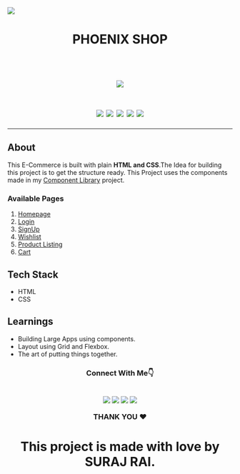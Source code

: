 
[![](https://img.shields.io/badge/PHOENIX-SHOP-%231DA1F2.svg?style=for-the-badge&logo=PHOENIX-SHOP&logoColor=white)](https://shop-phoenix.netlify.app)

<h1 align="center">PHOENIX SHOP</h1><br>



<h1 align="center" ><img src="https://user-images.githubusercontent.com/77954411/153797027-e21095a5-c6a5-41fd-908b-7002b8328759.gif"/></h1>


<h1 align="center"><img src="https://img.shields.io/github/followers/devsurajrai?style=socialhttps://img.shields.io/github/followers/devsurajrai?style=social"> <img src="https://img.shields.io/github/issues-pr/devsurajrai/phoenix_shop">
<img src="https://img.shields.io/github/issues-pr-closed-raw/devsurajrai/phoenix_shop">
<img src="https://img.shields.io/github/last-commit/devsurajrai/phoenix_shop">
<img src="https://img.shields.io/badge/Version-V.1.0-brightgreen">
  
</h1>

<hr>

## About

This E-Commerce is built with plain **HTML and CSS**.The Idea for building this project is to get the structure ready. This  Project uses the components made in my <a href="https://ui-phoenix.netlify.app">Component Library</a> project.

### Available Pages

1. [Homepage](https://shop-phoenix.netlify.app/)
3. [Login](https://shop-phoenix.netlify.app/pages/log-in/log-in.html)
4. [SignUp](https://shop-phoenix.netlify.app/pages/sign-up/sign-up.html)
5. [Wishlist](https://shop-phoenix.netlify.app/pages/wishlist/wishlist.html)
6. [Product Listing](https://shop-phoenix.netlify.app/pages/product-listing/product-listing.html)
7. [Cart](https://shop-phoenix.netlify.app/pages/cart/cart.html)

## Tech Stack
- HTML
- CSS

## Learnings
- Building Large Apps using components.
- Layout using Grid and Flexbox.
- The art of putting things together.

<h3 align="center">Connect With Me👇</h><br><br>

[![](https://img.shields.io/badge/Instagram-E4405F?style=for-the-badge&logo=instagram&logoColor=white)](https://www.instagram.com/_surajrai_z/)
[![](https://img.shields.io/badge/LinkedIn-0077B5?style=for-the-badge&logo=linkedin&logoColor=white)](https://www.linkedin.com/in/sr3688/)
[![](https://img.shields.io/badge/Twitter-%231DA1F2.svg?style=for-the-badge&logo=Twitter&logoColor=white)](https://twitter.com/surajrai_z)
<a href="mailto:devsurajrai@gmail.com"><img src="https://img.shields.io/badge/Gmail-D14836?style=for-the-badge&logo=gmail&logoColor=white"></img></a>

THANK YOU ❤️
<h1 align="center">This project is made with love by SURAJ RAI.<h1>





